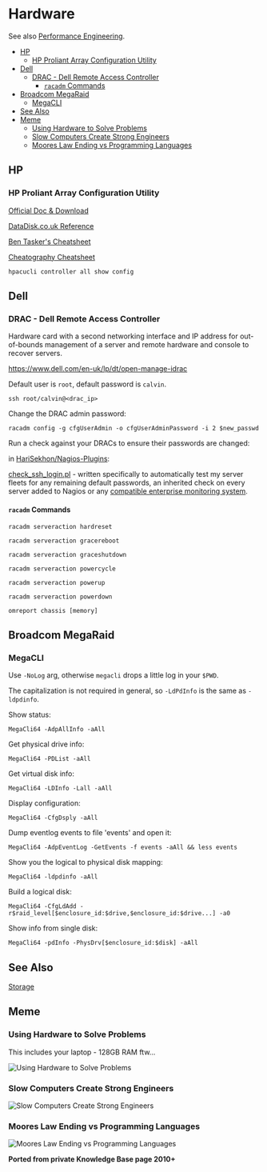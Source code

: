 # Hardware

See also [Performance Engineering](performance.md).

<!-- INDEX_START -->

- [HP](#hp)
  - [HP Proliant Array Configuration Utility](#hp-proliant-array-configuration-utility)
- [Dell](#dell)
  - [DRAC - Dell Remote Access Controller](#drac---dell-remote-access-controller)
    - [`racadm` Commands](#racadm-commands)
- [Broadcom MegaRaid](#broadcom-megaraid)
  - [MegaCLI](#megacli)
- [See Also](#see-also)
- [Meme](#meme)
  - [Using Hardware to Solve Problems](#using-hardware-to-solve-problems)
  - [Slow Computers Create Strong Engineers](#slow-computers-create-strong-engineers)
  - [Moores Law Ending vs Programming Languages](#moores-law-ending-vs-programming-languages)

<!-- INDEX_END -->

## HP

### HP Proliant Array Configuration Utility

[Official Doc & Download](https://support.hpe.com/hpesc/public/docDisplay?docId=c02759395&docLocale=en_US)

[DataDisk.co.uk Reference](http://www.datadisk.co.uk/html_docs/redhat/hpacucli.htm)

[Ben Tasker's Cheatsheet](https://snippets.bentasker.co.uk/page-1708021003-HPACUCLI-Cheat-Sheet-BASH.html)

[Cheatography Cheatsheet](https://cheatography.com/the-iceman-blog/cheat-sheets/hpacucli/)

```shell
hpacucli controller all show config
```

## Dell

### DRAC - Dell Remote Access Controller

Hardware card with a second networking interface and IP address for out-of-bounds management of a server
and remote hardware and console to recover servers.

<https://www.dell.com/en-uk/lp/dt/open-manage-idrac>

Default user is `root`, default password is `calvin`.

```shell
ssh root/calvin@<drac_ip>
```

Change the DRAC admin password:

```shell
racadm config -g cfgUserAdmin -o cfgUserAdminPassword -i 2 $new_passwd
```

Run a check against your DRACs to ensure their passwords are changed:

in [HariSekhon/Nagios-Plugins](https://github.com/HariSekhon/Nagios-Plugins):

[check_ssh_login.pl](https://github.com/HariSekhon/Nagios-Plugins/blob/master/check_ssh_login.pl) - written specifically to automatically test my server fleets for any remaining default passwords, an inherited check on every server added to Nagios or any [compatible enterprise monitoring system](https://github.com/HariSekhon/Nagios-Plugins#enterprise-monitoring-systems).

#### `racadm` Commands

```shell
racadm serveraction hardreset
```

```shell
racadm serveraction gracereboot
```

```shell
racadm serveraction graceshutdown
```

```shell
racadm serveraction powercycle
```

```shell
racadm serveraction powerup
```

```shell
racadm serveraction powerdown
```

```shell
omreport chassis [memory]
```

## Broadcom MegaRaid

### MegaCLI

Use `-NoLog` arg, otherwise `megacli` drops a little log in your `$PWD`.

The capitalization is not required in general, so `-LdPdInfo` is the same as `-ldpdinfo`.

Show status:

```shell
MegaCli64 -AdpAllInfo -aAll
```

Get physical drive info:

```shell
MegaCli64 -PDList -aAll
```

Get virtual disk info:

```shell
MegaCli64 -LDInfo -Lall -aAll
```

Display configuration:

```shell
MegaCli64 -CfgDsply -aAll
```

Dump eventlog events to file 'events' and open it:

```shell
MegaCli64 -AdpEventLog -GetEvents -f events -aAll && less events
```

Show you the logical to physical disk mapping:

```shell
MegaCli64 -ldpdinfo -aAll
```

Build a logical disk:

```shell
MegaCli64 -CfgLdAdd -r$raid_level[$enclosure_id:$drive,$enclosure_id:$drive...] -a0
```

Show info from single disk:

```shell
MegaCli64 -pdInfo -PhysDrv[$enclosure_id:$disk] -aAll
```

## See Also

[Storage](storage.md)

## Meme

### Using Hardware to Solve Problems

This includes your laptop - 128GB RAM ftw...

![Using Hardware to Solve Problems](images/orly_using_hardware_to_solve_problems.png)

### Slow Computers Create Strong Engineers

![Slow Computers Create Strong Engineers](images/slow_computers_create_strong_engineers.png)

### Moores Law Ending vs Programming Languages

![Moores Law Ending vs Programming Languages](images/moores_law_ending_programming_languages.png)

**Ported from private Knowledge Base page 2010+**

